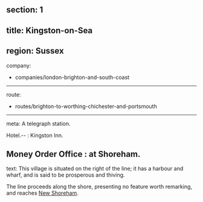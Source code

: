 section: 1
----
title: Kingston-on-Sea
----
region: Sussex
----
company:
- companies/london-brighton-and-south-coast
----
route:
- routes/brighton-to-worthing-chichester-and-portsmouth
----
meta: A telegraph station.

Hotel.--
: Kingston Inn.

Money Order Office
: at Shoreham.
----
text: This village is situated on the right of the line; it has a harbour and wharf, and is said to be prosperous and thiving.

The line proceeds along the shore, presenting no feature worth remarking, and reaches [New Shoreham](/stations/new-shoreham).
